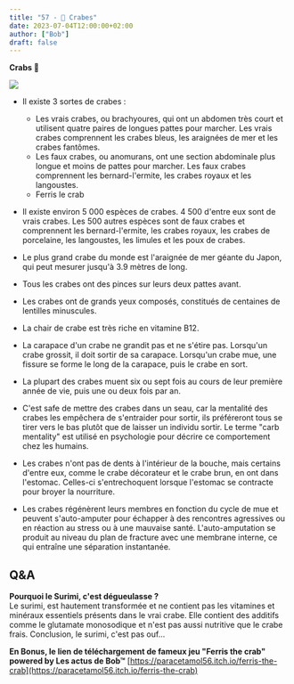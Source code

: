```yaml
---
title: "57 - 🦀 Crabes"
date: 2023-07-04T12:00:00+02:00
author: ["Bob"]
draft: false
---
```


**Crabs 🦀**

![](/img/57.jpg)

- Il existe 3 sortes de crabes :
	- Les vrais crabes, ou brachyoures, qui ont un abdomen très court et utilisent quatre paires de longues pattes pour marcher. Les vrais crabes comprennent les crabes bleus, les araignées de mer et les crabes fantômes.
	- Les faux crabes, ou anomurans, ont une section abdominale plus longue et moins de pattes pour marcher. Les faux crabes comprennent les bernard-l'ermite, les crabes royaux et les langoustes.
	- Ferris le crab

- Il existe environ 5 000 espèces de crabes. 4 500 d'entre eux sont de vrais crabes. Les 500 autres espèces sont de faux crabes et comprennent les bernard-l'ermite, les crabes royaux, les crabes de porcelaine, les langoustes, les limules et les poux de crabes.

- Le plus grand crabe du monde est l'araignée de mer géante du Japon, qui peut mesurer jusqu'à 3.9 mètres de long.

- Tous les crabes ont des pinces sur leurs deux pattes avant.

- Les crabes ont de grands yeux composés, constitués de centaines de lentilles minuscules.

- La chair de crabe est très riche en vitamine B12.

- La carapace d'un crabe ne grandit pas et ne s'étire pas. Lorsqu'un crabe grossit, il doit sortir de sa carapace. Lorsqu'un crabe mue, une fissure se forme le long de la carapace, puis le crabe en sort.

- La plupart des crabes muent six ou sept fois au cours de leur première année de vie, puis une ou deux fois par an.

- C'est safe de mettre des crabes dans un seau, car la mentalité des crabes les empêchera de s'entraider pour sortir, ils préféreront tous se tirer vers le bas plutôt que de laisser un individu sortir. Le terme "carb mentality" est utilisé en psychologie pour décrire ce comportement chez les humains.

- Les crabes n'ont pas de dents à l'intérieur de la bouche, mais certains d'entre eux, comme le crabe décorateur et le crabe brun, en ont dans l'estomac. Celles-ci s'entrechoquent lorsque l'estomac se contracte pour broyer la nourriture.

- Les crabes régénèrent leurs membres en fonction du cycle de mue et peuvent s'auto-amputer pour échapper à des rencontres agressives ou en réaction au stress ou à une mauvaise santé. L'auto-amputation se produit au niveau du plan de fracture avec une membrane interne, ce qui entraîne une séparation instantanée.

## Q&A

**Pourquoi le Surimi, c'est dégueulasse ?**  
Le surimi, est hautement transformée et ne contient pas les vitamines et minéraux essentiels présents dans le vrai crabe. Elle contient des additifs comme le glutamate monosodique et n'est pas aussi nutritive que le crabe frais. Conclusion, le surimi, c'est pas ouf...

**En Bonus, le lien de téléchargement de fameux jeu "Ferris the crab" powered by Les actus de Bob™**
[https://paracetamol56.itch.io/ferris-the-crab](https://paracetamol56.itch.io/ferris-the-crab)
